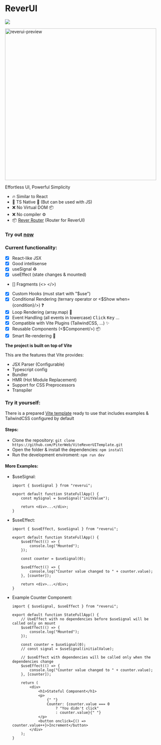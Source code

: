 # ReverUI

![](https://badgen.net/bundlephobia/minzip/reverui)

<img src="https://github.com/user-attachments/assets/88fd50a3-bb27-47c5-bdc7-618531ffc75c" alt="reverui-preview" width="500px" height="500px"/>

Effortless UI, Powerful Simplicity
- 🔥 Similar to React
- 🔑 TS Native 🔐 (But can be used with JS)
- ❌ No Virtual DOM 📦
- ❌ No compiler ⚙
- 📦 [Rever Router](https://github.com/PiterWeb/ReverRouter) (Router for ReverUI)

### Try out [now](https://stackblitz.com/github/PiterWeb/ViteReverUITemplate)

### Current functionality:

-   [x] React-like JSX
-   [x] Good intellisense
-   [x] useSignal ♻
-   [x] useEffect (state changes & mounted)
-   [] Fragments (<> </>)
-   [x] Custom Hooks (must start with "$use")
-   [x] Conditional Rendering (ternary operator or <$Show when={condition}/>) ❓
-   [x] Loop Rendering (array.map) 📜
-   [x] Event Handling (all events in lowercase) <kbd>Click</kbd> <kbd>Key</kbd> ...
-   [x] Compatible with Vite Plugins (TailwindCSS, ...) ✨
-   [x] Reusable Components (<$Component/>) 📦
-   [x] Smart Re-rendering 🧠

**The project is built on top of Vite**

This are the features that Vite provides:

-   JSX Parser (Configurable)
-   Typescript config
-   Bundler
-   HMR (Hot Module Replacement)
-   Support for CSS Preprocessors
-   Transpiler

### Try it yourself:

There is a prepared [Vite template](https://github.com/PiterWeb/ViteReverUITemplate) ready to use that includes examples & TailwindCSS configured by default

#### Steps:

-   Clone the repository: `git clone https://github.com/PiterWeb/ViteReverUITemplate.git`
-   Open the folder & install the dependencies: `npm install`
-   Run the development enviroment: `npm run dev`

#### More Examples:

-   $useSignal:

    ```tsx
    import { $useSignal } from "reverui";

    export default function StateFullApp() {
    	const mySignal = $useSignal("initValue");

    	return <div>...</div>;
    }
    ```

-   $useEffect:

    ```tsx
    import { $useEffect, $useSignal } from "reverui";

    export default function StateFullApp() {
    	$useEffect(() => {
    		console.log("Mounted");
    	});

    	const counter = $useSignal(0);

    	$useEffect(() => {
    		console.log("Counter value changed to " + counter.value);
    	}, [counter]);

    	return <div>...</div>;
    }
    ```

-   Example Counter Component:

    ```tsx
    import { $useSignal, $useEffect } from "reverui";

    export default function StateFullApp() {
    	// UseEffect with no dependencies before $useSignal will be called only on mount
    	$useEffect(() => {
    		console.log("Mounted");
    	});

    	const counter = $useSignal(0);
    	// const signal = $useSignal(initialValue);

    	// $useEffect with dependencies will be called only when the dependencies change
    	$useEffect(() => {
    		console.log("Counter value changed to " + counter.value);
    	}, [counter]);

    	return (
    		<div>
    			<h1>Stateful Component</h1>
    			<p>
    				{" "}
    				Counter: {counter.value === 0
    					? "You didn't click"
    					: counter.value}{" "}
    			</p>
    			<button onclick={() => counter.value++}>Increment</button>
    		</div>
    	);
    }
    ```
